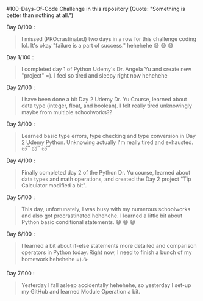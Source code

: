 #100-Days-Of-Code Challenge in this repository (Quote: "Something is better than nothing at all.")

Day 0/100 : 
> I missed (PROcrastinated) two days in a row for this challenge coding lol. It's okay "failure is a part of success." hehehehe 😅 😅 😅

Day 1/100 : 
> I completed day 1 of Python Udemy's Dr. Angela Yu and create new "project" =). I feel so tired and sleepy right now hehehehe 

Day 2/100 :
> I have been done a bit Day 2 Udemy Dr. Yu Course, learned about data type (integer, float, and boolean). I felt really tired unknowingly maybe from multiple schoolworks??

Day 3/100 : 
> Learned basic type errors, type checking and type conversion in Day 2 Udemy Python. Unknowing actually I'm really tired and exhausted. 😴 😴 😴

Day 4/100 :
> Finally completed day 2 of the Python Dr. Yu course, learned about data types and math operations, and created the Day 2 project "Tip Calculator modified a bit".

Day 5/100 :
> This day, unfortunately, I was busy with my numerous schoolworks and also got procrastinated hehehehe. I learned a little bit about Python basic conditional statements. 😅 😅 😅

Day 6/100 :
> I learned a bit about if-else statements more detailed and comparison operators in Python today. Right now, I need to finish a bunch of my homework hehehehe =).☕

Day 7/100 :
> Yesterday I fall asleep accidentally hehehehe, so yesterday I set-up my GitHub and learned Module Operation a bit.


